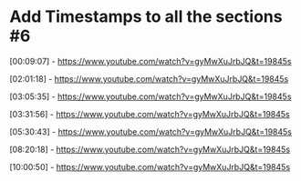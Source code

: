 # Add Timestamps  to all the sections #6

[00:09:07] - https://www.youtube.com/watch?v=gyMwXuJrbJQ&t=19845s

[02:01:18] - https://www.youtube.com/watch?v=gyMwXuJrbJQ&t=19845s

[03:05:35] - https://www.youtube.com/watch?v=gyMwXuJrbJQ&t=19845s

[03:31:56] - https://www.youtube.com/watch?v=gyMwXuJrbJQ&t=19845s

[05:30:43] - https://www.youtube.com/watch?v=gyMwXuJrbJQ&t=19845s

[08:20:18] - https://www.youtube.com/watch?v=gyMwXuJrbJQ&t=19845s

[10:00:50] - https://www.youtube.com/watch?v=gyMwXuJrbJQ&t=19845s
